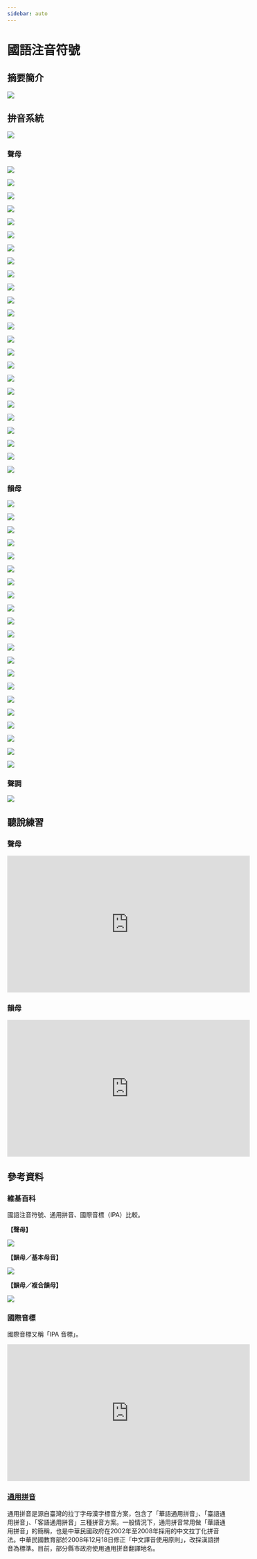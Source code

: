 ```yaml
---
sidebar: auto
---
```


# 國語注音符號

## 摘要簡介

![](./picts/guo-yu-zhu-yin-biao-II.png)

## 拚音系統

![](./picts/Zhu-Yin-00-0.png)

### 聲母

![](./picts/Zhu-Yin-00.png)

![](./picts/Zhu-Yin-00A.png)

![](./picts/Zhu-Yin-01.png)

![](./picts/Zhu-Yin-02.png)

![](./picts/Zhu-Yin-03.png)

![](./picts/Zhu-Yin-04.png)

![](./picts/Zhu-Yin-05.png)

![](./picts/Zhu-Yin-06.png)

![](./picts/Zhu-Yin-07.png)

![](./picts/Zhu-Yin-08.png)

![](./picts/Zhu-Yin-09.png)

![](./picts/Zhu-Yin-10.png)

![](./picts/Zhu-Yin-11.png)

![](./picts/Zhu-Yin-12.png)

![](./picts/Zhu-Yin-13.png)

![](./picts/Zhu-Yin-14.png)

![](./picts/Zhu-Yin-15.png)

![](./picts/Zhu-Yin-16.png)

![](./picts/Zhu-Yin-17.png)

![](./picts/Zhu-Yin-18.png)

![](./picts/Zhu-Yin-19.png)

![](./picts/Zhu-Yin-20.png)

![](./picts/Zhu-Yin-21.png)

![](./picts/Zhu-Yin-22.png)


### 韻母

![](./picts/Zhu-Yin-23.png)

![](./picts/Zhu-Yin-23A.png)

![](./picts/Zhu-Yin-23B1.png)

![](./picts/Zhu-Yin-23B2.png)

![](./picts/Zhu-Yin-23B3.png)

![](./picts/Zhu-Yin-24.png)

![](./picts/Zhu-Yin-25.png)

![](./picts/Zhu-Yin-26.png)

![](./picts/Zhu-Yin-27.png)

![](./picts/Zhu-Yin-28.png)

![](./picts/Zhu-Yin-29.png)

![](./picts/Zhu-Yin-30.png)

![](./picts/Zhu-Yin-31.png)

![](./picts/Zhu-Yin-32.png)

![](./picts/Zhu-Yin-33.png)

![](./picts/Zhu-Yin-34.png)

![](./picts/Zhu-Yin-35.png)

![](./picts/Zhu-Yin-36.png)

![](./picts/Zhu-Yin-37.png)

![](./picts/Zhu-Yin-38.png)

![](./picts/Zhu-Yin-39.png)


### 聲調

![](./picts/Sheng-Diao-Biao.png)

## 聽說練習

### 聲母

<iframe width="560" height="315" src="https://www.youtube.com/embed/cq3Iio2h0Qk" title="YouTube video player" frameborder="0" allow="accelerometer; autoplay; clipboard-write; encrypted-media; gyroscope; picture-in-picture" allowfullscreen></iframe>

### 韻母

<iframe width="560" height="315" src="https://www.youtube.com/embed/BaKMZRhM5zk" title="YouTube video player" frameborder="0" allow="accelerometer; autoplay; clipboard-write; encrypted-media; gyroscope; picture-in-picture" allowfullscreen></iframe>

## 參考資料

### 維基百科

國語注音符號、通用拼音、國際音標（IPA）比較。

**【聲母】**

![](./picts/sheng-mu.png)

**【韻母／基本母音】**

![](./picts/yun-mu-1.png)

**【韻母／複合韻母】**

![](./picts/yun-mu-2.png)


### 國際音標

國際音標又稱「IPA 音標」。

<iframe width="560" height="315" src="https://www.youtube.com/embed/z_arcbARtaU" title="YouTube video player" frameborder="0" allow="accelerometer; autoplay; clipboard-write; encrypted-media; gyroscope; picture-in-picture" allowfullscreen></iframe>


### [通用拼音](https://zh.wikipedia.org/wiki/%E9%80%9A%E7%94%A8%E6%8B%BC%E9%9F%B3)

通用拼音是源自臺灣的拉丁字母漢字標音方案，包含了「華語通用拼音」、「臺語通用拼音」、「客語通用拼音」三種拼音方案。一般情況下，通用拼音常用做「華語通用拼音」的簡稱，也是中華民國政府在2002年至2008年採用的中文拉丁化拼音法。中華民國教育部於2008年12月18日修正「中文譯音使用原則」，改採漢語拼音為標準。目前，部分縣市政府使用通用拼音翻譯地名。

